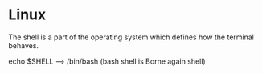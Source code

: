 # Linux

The shell is a part of the operating system which defines how the terminal behaves.

echo $SHELL --> /bin/bash (bash shell is Borne again shell)
